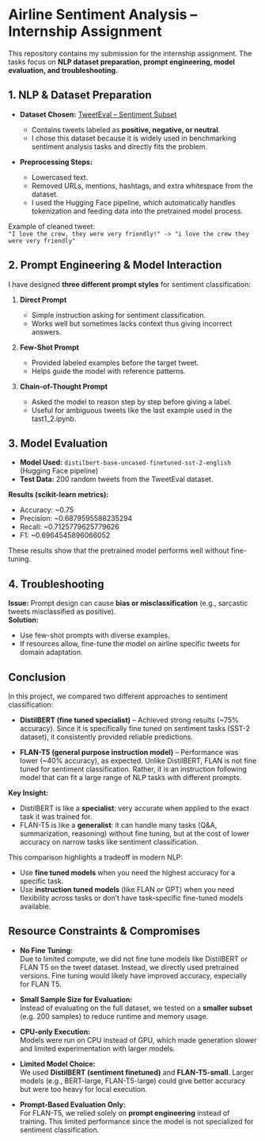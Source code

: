 # Airline Sentiment Analysis – Internship Assignment

This repository contains my submission for the internship assignment. The tasks focus on **NLP dataset preparation, prompt engineering, model evaluation, and troubleshooting.**


## 1. NLP & Dataset Preparation
- **Dataset Chosen:** [TweetEval – Sentiment Subset](https://huggingface.co/datasets/tweet_eval)  
  - Contains tweets labeled as **positive, negative, or neutral**.  
  - I chose this dataset because it is widely used in benchmarking sentiment analysis tasks and directly fits the problem.  

- **Preprocessing Steps:**  
  - Lowercased text. 
  - Removed URLs, mentions, hashtags, and extra whitespace from the dataset. 
  - I used the Hugging Face pipeline, which automatically handles tokenization and feeding data into the pretrained model process.  

Example of cleaned tweet:  
`"I love the crew, they were very friendly!" -> "i love the crew they were very friendly"`


## 2. Prompt Engineering & Model Interaction
I have designed **three different prompt styles** for sentiment classification:  

1. **Direct Prompt**  
   - Simple instruction asking for sentiment classification.  
   - Works well but sometimes lacks context thus giving incorrect answers.  

2. **Few-Shot Prompt**  
   - Provided labeled examples before the target tweet.  
   - Helps guide the model with reference patterns.  

3. **Chain-of-Thought Prompt**  
   - Asked the model to reason step by step before giving a label.  
   - Useful for ambiguous tweets like the last example used in the tast1_2.ipynb.  


## 3. Model Evaluation
- **Model Used:** `distilbert-base-uncased-finetuned-sst-2-english` (Hugging Face pipeline)  
- **Test Data:** 200 random tweets from the TweetEval dataset.  

**Results (scikit-learn metrics):**  
- Accuracy: ~0.75  
- Precision: ~0.6879595588235294  
- Recall: ~0.7125779625779626  
- F1: ~0.6964545896066052  

These results show that the pretrained model performs well without fine-tuning.


## 4. Troubleshooting
**Issue:** Prompt design can cause **bias or misclassification** (e.g., sarcastic tweets misclassified as positive).  
**Solution:**  
- Use few-shot prompts with diverse examples.  
- If resources allow, fine-tune the model on airline specific tweets for domain adaptation.  

## Conclusion

In this project, we compared two different approaches to sentiment classification:  

- **DistilBERT (fine tuned specialist)** – Achieved strong results (~75% accuracy). Since it is specifically fine tuned on sentiment tasks (SST-2 dataset), it consistently provided reliable predictions.  

- **FLAN-T5 (general purpose instruction model)** – Performance was lower (~40% accuracy), as expected. Unlike DistilBERT, FLAN is not fine tuned for sentiment classification. Rather, it is an instruction following model that can fit a large range of NLP tasks with different prompts.  

**Key Insight:**  
- DistilBERT is like a **specialist**: very accurate when applied to the exact task it was trained for.  
- FLAN-T5 is like a **generalist**: it can handle many tasks (Q&A, summarization, reasoning) without fine tuning, but at the cost of lower accuracy on narrow tasks like sentiment classification.  

This comparison highlights a tradeoff in modern NLP:  
- Use **fine tuned models** when you need the highest accuracy for a specific task.  
- Use **instruction tuned models** (like FLAN or GPT) when you need flexibility across tasks or don’t have task-specific fine-tuned models available.  


## Resource Constraints & Compromises

- **No Fine Tuning:**  
  Due to limited compute, we did not fine tune models like DistilBERT or FLAN T5 on the tweet dataset. Instead, we directly used pretrained versions. Fine tuning would likely have improved accuracy, especially for FLAN T5.  

- **Small Sample Size for Evaluation:**  
  Instead of evaluating on the full dataset, we tested on a **smaller subset** (e.g. 200 samples) to reduce runtime and memory usage.  

- **CPU-only Execution:**  
  Models were run on CPU instead of GPU, which made generation slower and limited experimentation with larger models.  

- **Limited Model Choice:**  
  We used **DistilBERT (sentiment finetuned)** and **FLAN-T5-small**. Larger models (e.g., BERT-large, FLAN-T5-large) could give better accuracy but were too heavy for local execution.  

- **Prompt-Based Evaluation Only:**  
  For FLAN-T5, we relied solely on **prompt engineering** instead of training. This limited performance since the model is not specialized for sentiment classification.  
